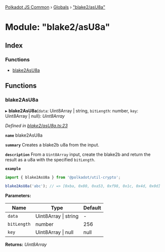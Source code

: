 [Polkadot JS Common](../README.md) › [Globals](../globals.md) › ["blake2/asU8a"](_blake2_asu8a_.md)

# Module: "blake2/asU8a"

## Index

### Functions

* [blake2AsU8a](_blake2_asu8a_.md#blake2asu8a)

## Functions

###  blake2AsU8a

▸ **blake2AsU8a**(`data`: Uint8Array | string, `bitLength`: number, `key`: Uint8Array | null): *Uint8Array*

*Defined in [blake2/asU8a.ts:23](https://github.com/polkadot-js/common/blob/c98e9947/packages/util-crypto/src/blake2/asU8a.ts#L23)*

**`name`** blake2AsU8a

**`summary`** Creates a blake2b u8a from the input.

**`description`** 
From a `Uint8Array` input, create the blake2b and return the result as a u8a with the specified `bitLength`.

**`example`** 
<BR>

```javascript
import { blake2AsU8a } from '@polkadot/util-crypto';

blake2AsU8a('abc'); // => [0xba, 0x80, 0xa53, 0xf98, 0x1c, 0x4d, 0x0d]
```

**Parameters:**

Name | Type | Default |
------ | ------ | ------ |
`data` | Uint8Array &#124; string | - |
`bitLength` | number | 256 |
`key` | Uint8Array &#124; null | null |

**Returns:** *Uint8Array*
